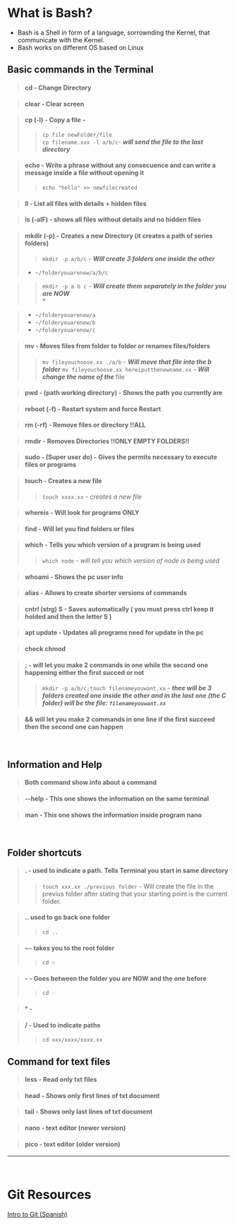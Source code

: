 # What is Bash?

- Bash is a Shell in form of a language, sorrownding the Kernel, that communicate with the Kernel. 
- Bash works on different OS based on Linux

## **Basic commands in the Terminal**

>#### **cd** - Change Directory

>#### **clear** - Clear screen

>#### **cp** (-l) - Copy a file - <br> 
>>`cp file newFolder/file`  
>>`cp filename.xxx -l a/b/c`- **_will send the file to the last directory_**

>#### **echo** - Write a phrase without any consecuence and can write a message inside a file without opening it   
>>`echo "hello" >> newfilecreated`

>#### **ll** - List all files with details + hidden files

>#### **ls (-alF)** - shows all files without details and no hidden files

>#### **mkdir (-p)** - Creates a new Directory (it creates a path of series folders) <br>
>>`mkdir -p a/b/c` - **_Will create 3 folders one inside the other_**
> - `~/folderyouarenow/a/b/c`
    
>>`mkdir -p a b c` - **_Will create them separately in the folder you are NOW_**<br>*

> - `~/folderyouarenow/a`  
> - `~/folderyouarenow/b`  
> - `~/folderyouarenow/c`

>#### **mv** - Moves files from folder to folder or renames files/folders
>>`mv fileyouchoose.xx ./a/b` - **_Will move that file into the b folder_**
>>`mv fileyouchoose.xx hereiputthenewname.xx` - **_Will change the name of the_** file


>#### **pwd** - (path working directory) - Shows the path you currently are

>#### **reboot (-f)** - Restart system and force Restart

>#### **rm (-rf)** - Remove files or directory !!ALL 

>#### **rmdir** - Removes Directories !!ONLY EMPTY FOLDERS!!

>#### **sudo** - (Super user do) - Gives the permits necessary to execute files or programs

>#### **touch** - Creates a new file 
>> `touch xxxx.xx` - _creates a new file_

>#### **whereis** - Will look for programs ONLY 

>#### **find** - Will let you find folders or files

>#### **which** - Tells you which version of a program is being used
>> `which node` - _will tell you which version of node is being used_

>#### **whoami** - Shows the pc user info

>#### **alias** - Allows to create shorter versions of commands

>#### **cntrl (strg) S** - Saves automatically ( you must press ctrl keep it holded and then the letter S )


>#### **apt update** - Updates all programs need for update in the pc

>#### **check chmod**

>#### **;** - will let you make 2 commands in one while the second one happening either the first succed or not
>> `mkdir -p a/b/c;touch filenameyouwant.xx` - **_thee will be 3 folders created one inside the other and in the last one (the C folder) will be the file: `filenameyouwant.xx`_**

>#### **&&** will let you make 2 commands in one line if the first succeed then the second one can happen

<br>

## **Information and Help**
>#### Both command show info about a command

> #### **--help** - This one shows the information on the same terminal

> #### **man** - This one shows the information inside program nano

<br>

## **Folder shortcuts**

>#### **.** - used to indicate a path. Tells Terminal you start in same directory
>> `touch xxx.xx ./previous folder` - Will create the file in the previus folder after stating that your starting point is the current folder.

>#### **..** used to go back one folder
>> `cd .. `

>#### **~**- takes you to the root folder
>> `cd ~`

>#### **-** - Goes between the folder you are NOW and the one before
>> `cd -`

>####  ° -

>#### / - Used to indicate paths
>> `cd xxx/xxxx/xxxx.xx`

## **Command for text files**

>#### **less** - Read only txt files

>#### **head** - Shows only first lines of txt document

>#### **tail** - Shows only last lines of txt document

>#### **nano** - text editor (newer version)

>#### **pico** - text editor (older version)  
---  
<br>

# Git Resources

[Intro to Git (Spanish)](https://www.youtube.com/playlist?list=PLU8oAlHdN5BlyaPFiNQcV0xDqy0eR35aU)
